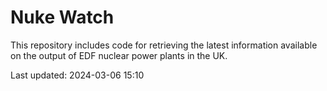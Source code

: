 # Nuke Watch

This repository includes code for retrieving the latest information available on the output of EDF nuclear power plants in the UK.

Last updated: 2024-03-06 15:10